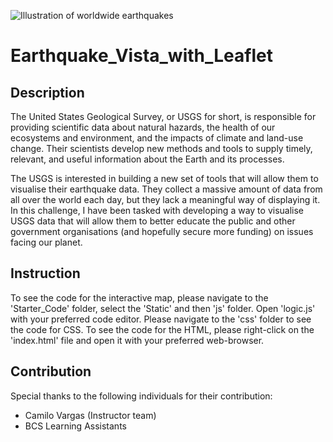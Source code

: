 ![Illustration of worldwide earthquakes](https://www.ready.gov/sites/default/files/2022-04/kids_earthquakes.jpg)
# Earthquake_Vista_with_Leaflet
## Description
The United States Geological Survey, or USGS for short, is responsible for providing scientific data about natural hazards, the health of our ecosystems and environment, and the impacts of climate and land-use change. Their scientists develop new methods and tools to supply timely, relevant, and useful information about the Earth and its processes.

The USGS is interested in building a new set of tools that will allow them to visualise their earthquake data. They collect a massive amount of data from all over the world each day, but they lack a meaningful way of displaying it. In this challenge, I have been tasked with developing a way to visualise USGS data that will allow them to better educate the public and other government organisations (and hopefully secure more funding) on issues facing our planet. 
## Instruction
To see the code for the interactive map, please navigate to the 'Starter_Code' folder, select the 'Static' and then 'js' folder. Open 'logic.js' with your preferred code editor. Please navigate to the 'css' folder to see the code for CSS. To see the code for the HTML, please right-click on the 'index.html' file and open it with your preferred web-browser.
## Contribution
Special thanks to the following individuals for their contribution:
- Camilo Vargas (Instructor team)
- BCS Learning Assistants

